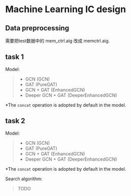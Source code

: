 # Machine Learning IC design

## Data preprocessing
需要把test数据中的 mem_ctrl.aig 改成 memctrl.aig.

## task 1

Model: 
> - GCN (GCN)
> - GAT (PureGAT)
> - GCN + GAT (EnhancedGCN)
> - Deeper GCN + GAT (DeeperEnhancedGCN)

*The `concat` operation is adopted by default in the model.

## task 2

Model: 
> - GCN (GCN)
> - GAT (PureGAT)
> - GCN + GAT (EnhancedGCN)
> - Deeper GCN + GAT (DeeperEnhancedGCN)

*The `concat` operation is adopted by default in the model.

Search algorithm:
> TODO